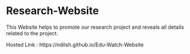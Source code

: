 # Research-Website
This Website helps to promote our research project and reveals all details related to the project.

<p>Hosted Link : https://ndilsh.github.io/Edu-Watch-Website </p>
